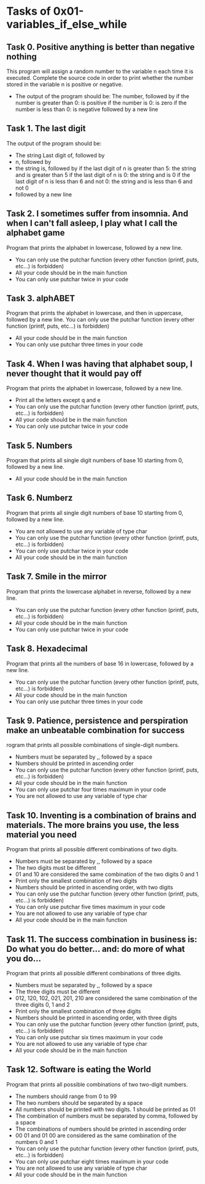 # Tasks of 0x01-variables_if_else_while
## Task 0. Positive anything is better than negative nothing
This program will assign a random number to the variable n each time it is executed. Complete the source code in order to print whether the number stored in the variable n is positive or negative.
* The output of the program should be:
    The number, followed by
       if the number is greater than 0: is positive
       if the number is 0: is zero
       if the number is less than 0: is negative
    followed by a new line
## Task 1. The last digit
The output of the program should be:
* The string Last digit of, followed by
* n, followed by
* the string is, followed by
    if the last digit of n is greater than 5: the string and is greater than 5
    if the last digit of n is 0: the string and is 0
    if the last digit of n is less than 6 and not 0: the string and is less than 6 and not 0
* followed by a new line
## Task 2. I sometimes suffer from insomnia. And when I can't fall asleep, I play what I call the alphabet game
Program that prints the alphabet in lowercase, followed by a new line.
* You can only use the putchar function (every other function (printf, puts, etc…) is forbidden)
* All your code should be in the main function
* You can only use putchar twice in your code
## Task 3. alphABET
Program that prints the alphabet in lowercase, and then in uppercase, followed by a new line.
You can only use the putchar function (every other function (printf, puts, etc…) is forbidden)
* All your code should be in the main function
* You can only use putchar three times in your code
## Task 4. When I was having that alphabet soup, I never thought that it would pay off
Program that prints the alphabet in lowercase, followed by a new line.
* Print all the letters except q and e
* You can only use the putchar function (every other function (printf, puts, etc…) is forbidden)
* All your code should be in the main function
* You can only use putchar twice in your code
## Task 5. Numbers
Program that prints all single digit numbers of base 10 starting from 0, followed by a new line.
* All your code should be in the main function
## Task 6. Numberz
Program that prints all single digit numbers of base 10 starting from 0, followed by a new line.
* You are not allowed to use any variable of type char
* You can only use the putchar function (every other function (printf, puts, etc…) is forbidden)
* You can only use putchar twice in your code
* All your code should be in the main function
## Task 7. Smile in the mirror
Program that prints the lowercase alphabet in reverse, followed by a new line.
* You can only use the putchar function (every other function (printf, puts, etc…) is forbidden)
* All your code should be in the main function
* You can only use putchar twice in your code
## Task 8. Hexadecimal
Program that prints all the numbers of base 16 in lowercase, followed by a new line.
* You can only use the putchar function (every other function (printf, puts, etc…) is forbidden)
* All your code should be in the main function
* You can only use putchar three times in your code
## Task 9. Patience, persistence and perspiration make an unbeatable combination for success
rogram that prints all possible combinations of single-digit numbers.
* Numbers must be separated by ,, followed by a space
* Numbers should be printed in ascending order
* You can only use the putchar function (every other function (printf, puts, etc…) is forbidden)
* All your code should be in the main function
* You can only use putchar four times maximum in your code
* You are not allowed to use any variable of type char
## Task 10. Inventing is a combination of brains and materials. The more brains you use, the less material you need
Program that prints all possible different combinations of two digits.
* Numbers must be separated by ,, followed by a space
* The two digits must be different
* 01 and 10 are considered the same combination of the two digits 0 and 1
* Print only the smallest combination of two digits
* Numbers should be printed in ascending order, with two digits
* You can only use the putchar function (every other function (printf, puts, etc…) is forbidden)
* You can only use putchar five times maximum in your code
* You are not allowed to use any variable of type char
* All your code should be in the main function
## Task 11. The success combination in business is: Do what you do better... and: do more of what you do...
Program that prints all possible different combinations of three digits.
* Numbers must be separated by ,, followed by a space
* The three digits must be different
* 012, 120, 102, 021, 201, 210 are considered the same combination of the three digits 0, 1 and 2
* Print only the smallest combination of three digits
* Numbers should be printed in ascending order, with three digits
* You can only use the putchar function (every other function (printf, puts, etc…) is forbidden)
* You can only use putchar six times maximum in your code
* You are not allowed to use any variable of type char
* All your code should be in the main function
## Task 12. Software is eating the World
Program that prints all possible combinations of two two-digit numbers.
* The numbers should range from 0 to 99
* The two numbers should be separated by a space
* All numbers should be printed with two digits. 1 should be printed as 01
* The combination of numbers must be separated by comma, followed by a space
* The combinations of numbers should be printed in ascending order
* 00 01 and 01 00 are considered as the same combination of the numbers 0 and 1
* You can only use the putchar function (every other function (printf, puts, etc…) is forbidden)
* You can only use putchar eight times maximum in your code
* You are not allowed to use any variable of type char
* All your code should be in the main function

